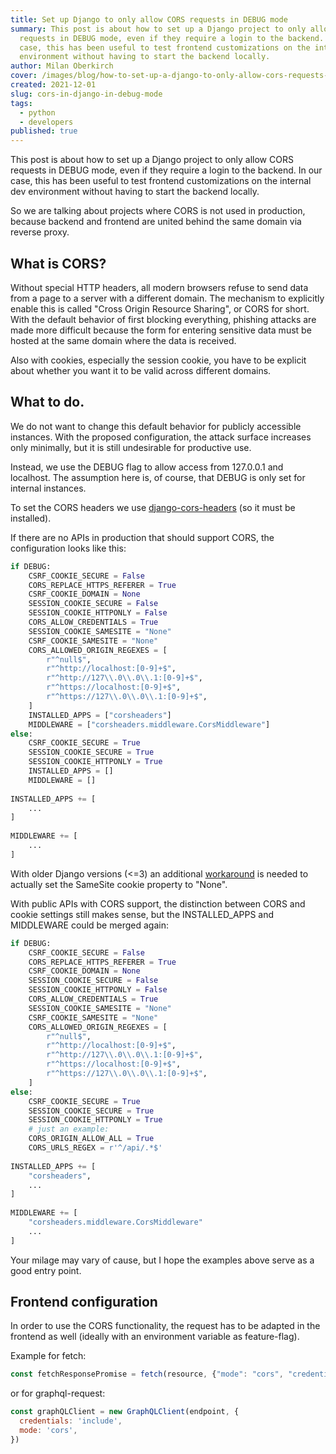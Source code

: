 ```yaml
---
title: Set up Django to only allow CORS requests in DEBUG mode
summary: This post is about how to set up a Django project to only allow CORS
  requests in DEBUG mode, even if they require a login to the backend. In our
  case, this has been useful to test frontend customizations on the internal dev
  environment without having to start the backend locally.
author: Milan Oberkirch
cover: /images/blog/how-to-set-up-a-django-to-only-allow-cors-requests-in-debug-mode/cors_01.png
created: 2021-12-01
slug: cors-in-django-in-debug-mode
tags:
  - python
  - developers
published: true
---
```

This post is about how to set up a Django project to only allow CORS requests in DEBUG mode, even if they require a login to the backend. In our case, this has been useful to test frontend customizations on the internal dev environment without having to start the backend locally.

So we are talking about projects where CORS is not used in production, because backend and frontend are united behind the same domain via reverse proxy.

## What is CORS?

Without special HTTP headers, all modern browsers refuse to send data from a page to a server with a different domain. The mechanism to explicitly enable this is called "Cross Origin Resource Sharing", or CORS for short. With the default behavior of first blocking everything, phishing attacks are made more difficult because the form for entering sensitive data must be hosted at the same domain where the data is received.

Also with cookies, especially the session cookie, you have to be explicit about whether you want it to be valid across different domains.

## What to do.

We do not want to change this default behavior for publicly accessible instances. With the proposed configuration, the attack surface increases only minimally, but it is still undesirable for productive use.

Instead, we use the DEBUG flag to allow access from 127.0.0.1 and localhost. The assumption here is, of course, that DEBUG is only set for internal instances.

To set the CORS headers we use [django-cors-headers](https://github.com/adamchainz/django-cors-headers) (so it must be installed).

If there are no APIs in production that should support CORS, the configuration looks like this:

```python
if DEBUG:
    CSRF_COOKIE_SECURE = False
    CORS_REPLACE_HTTPS_REFERER = True
    CSRF_COOKIE_DOMAIN = None
    SESSION_COOKIE_SECURE = False
    SESSION_COOKIE_HTTPONLY = False
    CORS_ALLOW_CREDENTIALS = True
    SESSION_COOKIE_SAMESITE = "None"
    CSRF_COOKIE_SAMESITE = "None"
    CORS_ALLOWED_ORIGIN_REGEXES = [
        r"^null$",
        r"^http://localhost:[0-9]+$",
        r"^http://127\\.0\\.0\\.1:[0-9]+$",
        r"^https://localhost:[0-9]+$",
        r"^https://127\\.0\\.0\\.1:[0-9]+$",
    ]
    INSTALLED_APPS = ["corsheaders"]
    MIDDLEWARE = ["corsheaders.middleware.CorsMiddleware"]
else:
    CSRF_COOKIE_SECURE = True
    SESSION_COOKIE_SECURE = True
    SESSION_COOKIE_HTTPONLY = True
    INSTALLED_APPS = []
    MIDDLEWARE = []
 
INSTALLED_APPS += [
    ...
]
 
MIDDLEWARE += [
    ...
]
```

With older Django versions (<=3) an additional [workaround](https://github.com/zvyn/django-samesite-none) is needed to actually set the SameSite cookie property to "None".

With public APIs with CORS support, the distinction between CORS and cookie settings still makes sense, but the INSTALLED_APPS and MIDDLEWARE could be merged again:

```python
if DEBUG:
    CSRF_COOKIE_SECURE = False
    CORS_REPLACE_HTTPS_REFERER = True
    CSRF_COOKIE_DOMAIN = None
    SESSION_COOKIE_SECURE = False
    SESSION_COOKIE_HTTPONLY = False
    CORS_ALLOW_CREDENTIALS = True
    SESSION_COOKIE_SAMESITE = "None"
    CSRF_COOKIE_SAMESITE = "None"
    CORS_ALLOWED_ORIGIN_REGEXES = [
        r"^null$",
        r"^http://localhost:[0-9]+$",
        r"^http://127\\.0\\.0\\.1:[0-9]+$",
        r"^https://localhost:[0-9]+$",
        r"^https://127\\.0\\.0\\.1:[0-9]+$",
    ]
else:
    CSRF_COOKIE_SECURE = True
    SESSION_COOKIE_SECURE = True
    SESSION_COOKIE_HTTPONLY = True
    # just an example:
    CORS_ORIGIN_ALLOW_ALL = True
    CORS_URLS_REGEX = r'^/api/.*$'
 
INSTALLED_APPS += [
    "corsheaders",
    ...
]
 
MIDDLEWARE += [
    "corsheaders.middleware.CorsMiddleware"
    ...
]
```

Your milage may vary of cause, but I hope the examples above serve as a good entry point.

## Frontend configuration

In order to use the CORS functionality, the request has to be adapted in the frontend  as well (ideally with an environment variable as feature-flag).

Example for fetch:

```javascript
const fetchResponsePromise = fetch(resource, {"mode": "cors", "credentials": "include"})
```

or for graphql-request:

```javascript
const graphQLClient = new GraphQLClient(endpoint, {
  credentials: 'include',
  mode: 'cors',
})
```